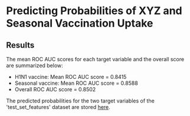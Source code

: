 # Predicting Probabilities of XYZ and Seasonal Vaccination Uptake
## Results

The mean ROC AUC scores for each target variable and the overall score are summarized below:
   * H1N1 vaccine: Mean ROC AUC score = 0.8415
   * Seasonal vaccine: Mean ROC AUC score = 0.8588
   * Overall ROC AUC score = 0.8502

The predicted probabilities for the two target variables of the 'test_set_features' dataset are stored [here](https://github.com/Dream-Falls/DataHack/blob/main/Submission_.csv).
